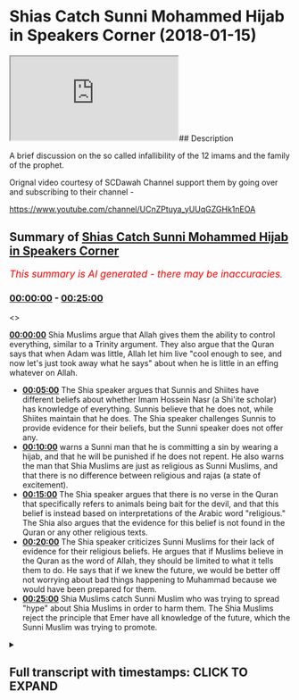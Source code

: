 # Shias Catch Sunni Mohammed Hijab in Speakers Corner (2018-01-15)

<iframe loading='lazy' src='https://www.youtube.com/embed/agMBFfuGB5Y'></iframe>## Description

A brief discussion on the so called infallibility of the 12 imams and the family of the prophet.

Orignal video courtesy of SCDawah Channel support them by going over and subscribing to their channel -

https://www.youtube.com/channel/UCnZPtuya_yUUqGZGHk1nEOA

## Summary of [Shias Catch Sunni Mohammed Hijab in Speakers Corner](https://www.youtube.com/watch?v=agMBFfuGB5Y)


*<span style="color:red; font-size:125%">This summary is AI generated - there may be inaccuracies</span>. [](/)*

### [00:00:00](https://www.youtube.com/watch?v=agMBFfuGB5Y&t=0) - [00:25:00](https://www.youtube.com/watch?v=agMBFfuGB5Y&t=1500)

<>

**[00:00:00](https://www.youtube.com/watch?v=agMBFfuGB5Y&t=0)** Shia Muslims argue that Allah gives them the ability to control everything, similar to a Trinity argument. They also argue that the Quran says that when Adam was little, Allah let him live "cool enough to see, and now let's just took away what he says" about when he is little in an effing whatever on Allah.
* **[00:05:00](https://www.youtube.com/watch?v=agMBFfuGB5Y&t=300)** The Shia speaker argues that Sunnis and Shiites have different beliefs about whether Imam Hossein Nasr (a Shi'ite scholar) has knowledge of everything. Sunnis believe that he does not, while Shiites maintain that he does. The Shia speaker challenges Sunnis to provide evidence for their beliefs, but the Sunni speaker does not offer any.
* **[00:10:00](https://www.youtube.com/watch?v=agMBFfuGB5Y&t=600)** warns a Sunni man that he is committing a sin by wearing a hijab, and that he will be punished if he does not repent. He also warns the man that Shia Muslims are just as religious as Sunni Muslims, and that there is no difference between religious and rajas (a state of excitement).
* **[00:15:00](https://www.youtube.com/watch?v=agMBFfuGB5Y&t=900)** The Shia speaker argues that there is no verse in the Quran that specifically refers to animals being bait for the devil, and that this belief is instead based on interpretations of the Arabic word "religious." The Shia also argues that the evidence for this belief is not found in the Quran or any other religious texts.
* **[00:20:00](https://www.youtube.com/watch?v=agMBFfuGB5Y&t=1200)** The Shia speaker criticizes Sunni Muslims for their lack of evidence for their religious beliefs. He argues that if Muslims believe in the Quran as the word of Allah, they should be limited to what it tells them to do. He says that if we knew the future, we would be better off not worrying about bad things happening to Muhammad because we would have been prepared for them.
* **[00:25:00](https://www.youtube.com/watch?v=agMBFfuGB5Y&t=1500)** Shia Muslims catch Sunni Muslim who was trying to spread "hype" about Shia Muslims in order to harm them. The Shia Muslims reject the principle that Emer have all knowledge of the future, which the Sunni Muslim was trying to promote.

<details><summary><h2>Full transcript with timestamps: CLICK TO EXPAND</h2></summary>

[0:00:06](https://youtu.be/agMBFfuGB5Y?t=6) [Laughter]  
[0:00:20](https://youtu.be/agMBFfuGB5Y?t=20) every single the universe Allah gives  
[0:00:28](https://youtu.be/agMBFfuGB5Y?t=28) you the ability control every single  
[0:00:37](https://youtu.be/agMBFfuGB5Y?t=37) that's quite similar to a Trinitarian  
[0:00:39](https://youtu.be/agMBFfuGB5Y?t=39) argument it's the same as actually the  
[0:00:42](https://youtu.be/agMBFfuGB5Y?t=42) same as what you mean how exactly what  
[0:00:47](https://youtu.be/agMBFfuGB5Y?t=47) the Christians say they say that that's  
[0:00:50](https://youtu.be/agMBFfuGB5Y?t=50) a lot not have the ability to make Jesus  
[0:00:52](https://youtu.be/agMBFfuGB5Y?t=52) have the same knowledge as him as the  
[0:00:54](https://youtu.be/agMBFfuGB5Y?t=54) same power as him and have to make  
[0:00:56](https://youtu.be/agMBFfuGB5Y?t=56) another one basically they're like like  
[0:00:57](https://youtu.be/agMBFfuGB5Y?t=57) him do you believe that the am have the  
[0:01:02](https://youtu.be/agMBFfuGB5Y?t=62) hybrid animal hype okay so what about  
[0:01:06](https://youtu.be/agMBFfuGB5Y?t=66) the verse in the Quran it says could let  
[0:01:08](https://youtu.be/agMBFfuGB5Y?t=68) em live cool enough seen enough and now  
[0:01:11](https://youtu.be/agMBFfuGB5Y?t=71) let's just took away what he says that  
[0:01:13](https://youtu.be/agMBFfuGB5Y?t=73) when I am little in an effing whatever  
[0:01:15](https://youtu.be/agMBFfuGB5Y?t=75) on Allah Allah welcome to either will  
[0:01:18](https://youtu.be/agMBFfuGB5Y?t=78) why blast access to know how you want to  
[0:01:19](https://youtu.be/agMBFfuGB5Y?t=79) see you soon in la letter 0a 0w balloon  
[0:01:25](https://youtu.be/agMBFfuGB5Y?t=85) says that in the quran pull a umbilical  
[0:01:29](https://youtu.be/agMBFfuGB5Y?t=89) in F Cena fan  
[0:01:31](https://youtu.be/agMBFfuGB5Y?t=91) well Adam run now I don't control any  
[0:01:34](https://youtu.be/agMBFfuGB5Y?t=94) NASA there's no benefit that comes to me  
[0:01:37](https://youtu.be/agMBFfuGB5Y?t=97) and there's no Donnell which means evil  
[0:01:39](https://youtu.be/agMBFfuGB5Y?t=99) that comes to me yeah well how come -  
[0:01:43](https://youtu.be/agMBFfuGB5Y?t=103) Adam why if I knew the hype the Prophet  
[0:01:45](https://youtu.be/agMBFfuGB5Y?t=105) here is meant to be speaking here  
[0:01:46](https://youtu.be/agMBFfuGB5Y?t=106) without kun - Adam will wipe let's tax  
[0:01:49](https://youtu.be/agMBFfuGB5Y?t=109) our terminal Heidi yeah welcome to Allah  
[0:01:53](https://youtu.be/agMBFfuGB5Y?t=113) will write let's tax our terminal hurry  
[0:01:56](https://youtu.be/agMBFfuGB5Y?t=116) whoever said yes to if I knew the hype  
[0:01:58](https://youtu.be/agMBFfuGB5Y?t=118) the two things would happen I would have  
[0:02:00](https://youtu.be/agMBFfuGB5Y?t=120) gone all the good things and no bad  
[0:02:02](https://youtu.be/agMBFfuGB5Y?t=122) thing would have touched me in Anna  
[0:02:04](https://youtu.be/agMBFfuGB5Y?t=124) Illinois zero over here only homie we  
[0:02:06](https://youtu.be/agMBFfuGB5Y?t=126) don't I'm only a Warner and the glad  
[0:02:08](https://youtu.be/agMBFfuGB5Y?t=128) tiding someone who gives glad tidings to  
[0:02:10](https://youtu.be/agMBFfuGB5Y?t=130) took a people who believe  
[0:02:13](https://youtu.be/agMBFfuGB5Y?t=133) so if you're saying that they have the  
[0:02:16](https://youtu.be/agMBFfuGB5Y?t=136) ability to know the hype does in this  
[0:02:18](https://youtu.be/agMBFfuGB5Y?t=138) run counter to this verse no look I'm  
[0:02:26](https://youtu.be/agMBFfuGB5Y?t=146) just asking you a question like because  
[0:02:28](https://youtu.be/agMBFfuGB5Y?t=148) we have to understand here if you're a  
[0:02:30](https://youtu.be/agMBFfuGB5Y?t=150) Muslim you believe in the Quran alright  
[0:02:32](https://youtu.be/agMBFfuGB5Y?t=152) so this is a verse in the Quran so you  
[0:02:35](https://youtu.be/agMBFfuGB5Y?t=155) have two choices you have a choice okay  
[0:02:39](https://youtu.be/agMBFfuGB5Y?t=159) accepted but I'm just saying to you if  
[0:02:40](https://youtu.be/agMBFfuGB5Y?t=160) the if you had this here like you do in  
[0:02:43](https://youtu.be/agMBFfuGB5Y?t=163) Khattab Caffey which says that the ummah  
[0:02:46](https://youtu.be/agMBFfuGB5Y?t=166) have the ability to control all the  
[0:02:47](https://youtu.be/agMBFfuGB5Y?t=167) creation and they know the future the  
[0:02:49](https://youtu.be/agMBFfuGB5Y?t=169) ability no they know what's gonna happen  
[0:02:50](https://youtu.be/agMBFfuGB5Y?t=170) in the future there's a blow-up that I  
[0:02:52](https://youtu.be/agMBFfuGB5Y?t=172) mention it doesn't say that in the web  
[0:02:55](https://youtu.be/agMBFfuGB5Y?t=175) the hadees doesn't say that the chapter  
[0:02:57](https://youtu.be/agMBFfuGB5Y?t=177) heading yeah it doesn't the caffeine  
[0:02:59](https://youtu.be/agMBFfuGB5Y?t=179) chapter heading does not have that pipe  
[0:03:07](https://youtu.be/agMBFfuGB5Y?t=187) even if they have it by the will of  
[0:03:09](https://youtu.be/agMBFfuGB5Y?t=189) allah you have to understand something  
[0:03:09](https://youtu.be/agMBFfuGB5Y?t=189) yeah even if someone says okay by the  
[0:03:12](https://youtu.be/agMBFfuGB5Y?t=192) will of allah allah make another good  
[0:03:14](https://youtu.be/agMBFfuGB5Y?t=194) would you accept this well what makes a  
[0:03:18](https://youtu.be/agMBFfuGB5Y?t=198) good what makes a good a god is someone  
[0:03:20](https://youtu.be/agMBFfuGB5Y?t=200) who's all-knowing all-powerful or strong  
[0:03:23](https://youtu.be/agMBFfuGB5Y?t=203) the the beginning the oldest the father  
[0:03:25](https://youtu.be/agMBFfuGB5Y?t=205) philosopher has what makes a good so if  
[0:03:28](https://youtu.be/agMBFfuGB5Y?t=208) I were to put to you that if by the will  
[0:03:30](https://youtu.be/agMBFfuGB5Y?t=210) of Allah can there be another good it's  
[0:03:36](https://youtu.be/agMBFfuGB5Y?t=216) not the same I'm just saying there here  
[0:03:37](https://youtu.be/agMBFfuGB5Y?t=217) can God make another good yes it's not  
[0:03:45](https://youtu.be/agMBFfuGB5Y?t=225) the same I'm not saying - I'm saying +  
[0:03:47](https://youtu.be/agMBFfuGB5Y?t=227) I'm just saying is 1 + what can Allah  
[0:03:50](https://youtu.be/agMBFfuGB5Y?t=230) make another good yes or no can Allah  
[0:03:55](https://youtu.be/agMBFfuGB5Y?t=235) make another good why do you know why  
[0:04:01](https://youtu.be/agMBFfuGB5Y?t=241) the answer is you know the answer to our  
[0:04:03](https://youtu.be/agMBFfuGB5Y?t=243) question what's whenever hey listen to  
[0:04:08](https://youtu.be/agMBFfuGB5Y?t=248) me yeah listen carefully it's not a  
[0:04:14](https://youtu.be/agMBFfuGB5Y?t=254) Chaba its logic we use it with  
[0:04:16](https://youtu.be/agMBFfuGB5Y?t=256) Christians and I hope you listen to it  
[0:04:18](https://youtu.be/agMBFfuGB5Y?t=258) well I'm saying - is this if I'm saying  
[0:04:20](https://youtu.be/agMBFfuGB5Y?t=260) you can God make another God okay  
[0:04:24](https://youtu.be/agMBFfuGB5Y?t=264) it's my you know me man listen no it's  
[0:04:29](https://youtu.be/agMBFfuGB5Y?t=269) not it's look I'm not here to debate you  
[0:04:31](https://youtu.be/agMBFfuGB5Y?t=271) yeah well like I don't feel this exactly  
[0:04:32](https://youtu.be/agMBFfuGB5Y?t=272) the being experiencing this is just uh  
[0:04:35](https://youtu.be/agMBFfuGB5Y?t=275) yeah he's just here I listen hey I'm  
[0:04:38](https://youtu.be/agMBFfuGB5Y?t=278) just saying to you look  
[0:04:39](https://youtu.be/agMBFfuGB5Y?t=279) generally speaking if you want to be a  
[0:04:40](https://youtu.be/agMBFfuGB5Y?t=280) shower you have to justify your belief  
[0:04:42](https://youtu.be/agMBFfuGB5Y?t=282) just like you ought to be of course you  
[0:04:42](https://youtu.be/agMBFfuGB5Y?t=282) have to justify that yeah if you believe  
[0:04:45](https://youtu.be/agMBFfuGB5Y?t=285) that there's a push I as well okay sorry  
[0:04:48](https://youtu.be/agMBFfuGB5Y?t=288) I'm being a bit confrontational I don't  
[0:04:50](https://youtu.be/agMBFfuGB5Y?t=290) mean to be confrontation it's no listen  
[0:04:55](https://youtu.be/agMBFfuGB5Y?t=295) I'm not going to that are usually the  
[0:05:00](https://youtu.be/agMBFfuGB5Y?t=300) reason why a lot of my allies ala kulli  
[0:05:03](https://youtu.be/agMBFfuGB5Y?t=303) shayin Qadir  
[0:05:03](https://youtu.be/agMBFfuGB5Y?t=303) however the things which listen to Kate  
[0:05:06](https://youtu.be/agMBFfuGB5Y?t=306) listen to this carefully the things  
[0:05:07](https://youtu.be/agMBFfuGB5Y?t=307) which run counter to his fundament two  
[0:05:13](https://youtu.be/agMBFfuGB5Y?t=313) attributes Allah would not do for  
[0:05:15](https://youtu.be/agMBFfuGB5Y?t=315) example to answer the question of what  
[0:05:18](https://youtu.be/agMBFfuGB5Y?t=318) Allah make another God the reason why is  
[0:05:20](https://youtu.be/agMBFfuGB5Y?t=320) because in his nature he wouldn't  
[0:05:22](https://youtu.be/agMBFfuGB5Y?t=322) controversies attribute of being al were  
[0:05:24](https://youtu.be/agMBFfuGB5Y?t=324) idle ahead yeah pipe in which means one  
[0:05:27](https://youtu.be/agMBFfuGB5Y?t=327) and and Allah says then the Quran pipe  
[0:05:36](https://youtu.be/agMBFfuGB5Y?t=336) perfect now the same logic can be  
[0:05:38](https://youtu.be/agMBFfuGB5Y?t=338) applied to this very argument so far as  
[0:05:41](https://youtu.be/agMBFfuGB5Y?t=341) you look a lot of heart Allah created  
[0:05:43](https://youtu.be/agMBFfuGB5Y?t=343) human being with all knowledge yes Ken  
[0:05:48](https://youtu.be/agMBFfuGB5Y?t=348) yes  
[0:05:49](https://youtu.be/agMBFfuGB5Y?t=349) and Allah can Allah create a human being  
[0:05:51](https://youtu.be/agMBFfuGB5Y?t=351) can allow making human being with all  
[0:05:53](https://youtu.be/agMBFfuGB5Y?t=353) knowledge so okay with that not  
[0:05:56](https://youtu.be/agMBFfuGB5Y?t=356) contradict the fact that he is the only  
[0:05:59](https://youtu.be/agMBFfuGB5Y?t=359) item type but he's meant to be the only  
[0:06:01](https://youtu.be/agMBFfuGB5Y?t=361) one knows this stuff he owes one of the  
[0:06:12](https://youtu.be/agMBFfuGB5Y?t=372) jinns  
[0:06:13](https://youtu.be/agMBFfuGB5Y?t=373) I remember the best ball it says walk  
[0:06:16](https://youtu.be/agMBFfuGB5Y?t=376) all in the window really move me Nikita  
[0:06:18](https://youtu.be/agMBFfuGB5Y?t=378) any move negative and I teach admin ok  
[0:06:25](https://youtu.be/agMBFfuGB5Y?t=385) fine fine fine  
[0:06:26](https://youtu.be/agMBFfuGB5Y?t=386) this guy was a human being say he had  
[0:06:28](https://youtu.be/agMBFfuGB5Y?t=388) the ability to bring the whole phone off  
[0:06:30](https://youtu.be/agMBFfuGB5Y?t=390) everybody didn't know all the knowledge  
[0:06:32](https://youtu.be/agMBFfuGB5Y?t=392) okay we all have a flow you have and you  
[0:06:35](https://youtu.be/agMBFfuGB5Y?t=395) have a be out of it okay let me ask you  
[0:06:38](https://youtu.be/agMBFfuGB5Y?t=398) hon tree so Jubilee okay I get I get  
[0:06:40](https://youtu.be/agMBFfuGB5Y?t=400) that point yes very nice so there's a  
[0:06:42](https://youtu.be/agMBFfuGB5Y?t=402) memo saying does Imam Hossein Nasr have  
[0:06:47](https://youtu.be/agMBFfuGB5Y?t=407) the knowledge of everything oh yes or no  
[0:06:49](https://youtu.be/agMBFfuGB5Y?t=409) knowledge or not we all does he have  
[0:07:01](https://youtu.be/agMBFfuGB5Y?t=421) knowledge oh no you know this Oh Molly's  
[0:07:05](https://youtu.be/agMBFfuGB5Y?t=425) don't know all knowledge means is easy  
[0:07:08](https://youtu.be/agMBFfuGB5Y?t=428) ownership we all have inherited some of  
[0:07:17](https://youtu.be/agMBFfuGB5Y?t=437) the greater is what you're saying fits  
[0:07:19](https://youtu.be/agMBFfuGB5Y?t=439) all of our categories if' inherited some  
[0:07:21](https://youtu.be/agMBFfuGB5Y?t=441) of the hype from the prophets me you we  
[0:07:24](https://youtu.be/agMBFfuGB5Y?t=444) okay Hollis so what makes us different  
[0:07:26](https://youtu.be/agMBFfuGB5Y?t=446) so right now you've just made us all the  
[0:07:28](https://youtu.be/agMBFfuGB5Y?t=448) same me and the mmm as the same now  
[0:07:30](https://youtu.be/agMBFfuGB5Y?t=450) because actually he's inherited the hype  
[0:07:31](https://youtu.be/agMBFfuGB5Y?t=451) from the prophets I have inherited the  
[0:07:33](https://youtu.be/agMBFfuGB5Y?t=453) rifle Apophis does he have the hype yes  
[0:07:36](https://youtu.be/agMBFfuGB5Y?t=456) the the proper hype that like the own  
[0:07:38](https://youtu.be/agMBFfuGB5Y?t=458) hype hype not hype I've been I'm talking  
[0:07:41](https://youtu.be/agMBFfuGB5Y?t=461) about right yes what is McAfee that the  
[0:07:45](https://youtu.be/agMBFfuGB5Y?t=465) Imam knows what he's gonna die  
[0:07:47](https://youtu.be/agMBFfuGB5Y?t=467) it says that in the chapter heading it  
[0:07:56](https://youtu.be/agMBFfuGB5Y?t=476) says okay fine I'm just saying to you  
[0:08:01](https://youtu.be/agMBFfuGB5Y?t=481) that one of the main different demarcate  
[0:08:05](https://youtu.be/agMBFfuGB5Y?t=485) points of demarcation between Sunnis and  
[0:08:07](https://youtu.be/agMBFfuGB5Y?t=487) Shiites is this okay so you've just said  
[0:08:11](https://youtu.be/agMBFfuGB5Y?t=491) that it's not logically problematic for  
[0:08:13](https://youtu.be/agMBFfuGB5Y?t=493) us to believe that he knows the hype  
[0:08:16](https://youtu.be/agMBFfuGB5Y?t=496) it's not yes okay fine right and no  
[0:08:22](https://youtu.be/agMBFfuGB5Y?t=502) problem in Odessa  
[0:08:24](https://youtu.be/agMBFfuGB5Y?t=504) this guy was more profit okay so so do  
[0:08:27](https://youtu.be/agMBFfuGB5Y?t=507) retain that belief let's be honest here  
[0:08:28](https://youtu.be/agMBFfuGB5Y?t=508) do you maintain the belief you don't  
[0:08:31](https://youtu.be/agMBFfuGB5Y?t=511) have to lock the I am NOT saying that  
[0:08:32](https://youtu.be/agMBFfuGB5Y?t=512) you're lying on it just be  
[0:08:33](https://youtu.be/agMBFfuGB5Y?t=513) straightforward  
[0:08:33](https://youtu.be/agMBFfuGB5Y?t=513) do you believe that mmm Hussein has lle  
[0:08:36](https://youtu.be/agMBFfuGB5Y?t=516) flem hype alif laam you now speaker yeah  
[0:08:39](https://youtu.be/agMBFfuGB5Y?t=519) yeah oh you from behind so you're an  
[0:08:42](https://youtu.be/agMBFfuGB5Y?t=522) Arab okay so I know I'm not speaking to  
[0:08:43](https://youtu.be/agMBFfuGB5Y?t=523) someone sauce  
[0:08:44](https://youtu.be/agMBFfuGB5Y?t=524) Alif LAAM ll I'm talking about all of  
[0:08:48](https://youtu.be/agMBFfuGB5Y?t=528) you  
[0:08:48](https://youtu.be/agMBFfuGB5Y?t=528) the ripe does he have it or does he not  
[0:08:50](https://youtu.be/agMBFfuGB5Y?t=530) have it yes or no why do belief is  
[0:09:00](https://youtu.be/agMBFfuGB5Y?t=540) infallible why'd you live there give me  
[0:09:04](https://youtu.be/agMBFfuGB5Y?t=544) any evidence I'm you know what let me  
[0:09:06](https://youtu.be/agMBFfuGB5Y?t=546) make a challenge today what why  
[0:09:08](https://youtu.be/agMBFfuGB5Y?t=548) I'm feeling is you today to that you  
[0:09:12](https://youtu.be/agMBFfuGB5Y?t=552) said he's infallible where you believe  
[0:09:15](https://youtu.be/agMBFfuGB5Y?t=555) is the fallible okay  
[0:09:18](https://youtu.be/agMBFfuGB5Y?t=558) is he infallible so he can't do sin okay  
[0:09:24](https://youtu.be/agMBFfuGB5Y?t=564) give me one give me one verse in the  
[0:09:26](https://youtu.be/agMBFfuGB5Y?t=566) Quran which says there o one hadith from  
[0:09:28](https://youtu.be/agMBFfuGB5Y?t=568) your books one hadith from your books  
[0:09:31](https://youtu.be/agMBFfuGB5Y?t=571) not my books your books so what does  
[0:09:53](https://youtu.be/agMBFfuGB5Y?t=593) that mean can you translate the first  
[0:09:55](https://youtu.be/agMBFfuGB5Y?t=595) tell me no you tell me you said that you  
[0:10:00](https://youtu.be/agMBFfuGB5Y?t=600) said that the verse in the what you've  
[0:10:02](https://youtu.be/agMBFfuGB5Y?t=602) just said I get that no problem no one  
[0:10:10](https://youtu.be/agMBFfuGB5Y?t=610) here is the scholar my friend I'm not a  
[0:10:11](https://youtu.be/agMBFfuGB5Y?t=611) scholar either but I can tell you  
[0:10:12](https://youtu.be/agMBFfuGB5Y?t=612) something let's go through the Quran now  
[0:10:17](https://youtu.be/agMBFfuGB5Y?t=617) is impurity richest in Arabic language  
[0:10:21](https://youtu.be/agMBFfuGB5Y?t=621) means impurity but none or what  
[0:10:25](https://youtu.be/agMBFfuGB5Y?t=625) religious does not reduce does not mean  
[0:10:26](https://youtu.be/agMBFfuGB5Y?t=626) sin if you're now speaker I'm going to  
[0:10:30](https://youtu.be/agMBFfuGB5Y?t=630) do something with you right now if you  
[0:10:32](https://youtu.be/agMBFfuGB5Y?t=632) give me three if you allow me I'm going  
[0:10:34](https://youtu.be/agMBFfuGB5Y?t=634) to do something with you right now  
[0:10:36](https://youtu.be/agMBFfuGB5Y?t=636) everyone's going to  
[0:10:37](https://youtu.be/agMBFfuGB5Y?t=637) this year everyone here is no no don't  
[0:10:39](https://youtu.be/agMBFfuGB5Y?t=639) go don't go no no listen give me three  
[0:10:43](https://youtu.be/agMBFfuGB5Y?t=643) minutes this is important to him I want  
[0:10:46](https://youtu.be/agMBFfuGB5Y?t=646) even if I am doing it for the sake of  
[0:10:48](https://youtu.be/agMBFfuGB5Y?t=648) the cabinet is no I been there I believe  
[0:10:50](https://youtu.be/agMBFfuGB5Y?t=650) yeah because people need to be educated  
[0:10:51](https://youtu.be/agMBFfuGB5Y?t=651) listen to me carefully listen to me  
[0:10:54](https://youtu.be/agMBFfuGB5Y?t=654) carefully religious is mentioned with a  
[0:10:57](https://youtu.be/agMBFfuGB5Y?t=657) scene nine times in the quran allah  
[0:10:59](https://youtu.be/agMBFfuGB5Y?t=659) subhanaw taala says in chapter 5 verse  
[0:11:01](https://youtu.be/agMBFfuGB5Y?t=661) first 90 yeah you're latina Amadou in  
[0:11:04](https://youtu.be/agMBFfuGB5Y?t=664) there muhammad will miss her all  
[0:11:06](https://youtu.be/agMBFfuGB5Y?t=666) ensemble as level it establishes  
[0:11:08](https://youtu.be/agMBFfuGB5Y?t=668) unofficially ball i lock him to stay  
[0:11:09](https://youtu.be/agMBFfuGB5Y?t=669) home and attacked intoxicants and  
[0:11:11](https://youtu.be/agMBFfuGB5Y?t=671) gambling all these things is religious  
[0:11:13](https://youtu.be/agMBFfuGB5Y?t=673) okay allah mentions in chapter 6 verse  
[0:11:15](https://youtu.be/agMBFfuGB5Y?t=675) 125 so and i'm well how may you didn't  
[0:11:19](https://youtu.be/agMBFfuGB5Y?t=679) form a unit in the hawaii idea who yes  
[0:11:21](https://youtu.be/agMBFfuGB5Y?t=681) Rahul in Islam or why you didn't rely on  
[0:11:25](https://youtu.be/agMBFfuGB5Y?t=685) average on command can I make a side of  
[0:11:28](https://youtu.be/agMBFfuGB5Y?t=688) history  
[0:11:28](https://youtu.be/agMBFfuGB5Y?t=688) okay then leaked a Allah who bridges  
[0:11:30](https://youtu.be/agMBFfuGB5Y?t=690) Harlan little a balloon a lot of  
[0:11:32](https://youtu.be/agMBFfuGB5Y?t=692) processes in certain and I am chapter 6  
[0:11:34](https://youtu.be/agMBFfuGB5Y?t=694) verse 145 he says pull let you do female  
[0:11:38](https://youtu.be/agMBFfuGB5Y?t=698) Ohia lamo Haram and other time in your  
[0:11:41](https://youtu.be/agMBFfuGB5Y?t=701) time who your time who la hakuna matata  
[0:11:45](https://youtu.be/agMBFfuGB5Y?t=705) autonomous mahanahan's even for no rich  
[0:11:48](https://youtu.be/agMBFfuGB5Y?t=708) office called la vie de la Habana yet  
[0:11:51](https://youtu.be/agMBFfuGB5Y?t=711) allah mentions in Chapter number 7 verse  
[0:11:53](https://youtu.be/agMBFfuGB5Y?t=713) number 71 suits are off he says don't  
[0:11:58](https://youtu.be/agMBFfuGB5Y?t=718) don't go now because it's gonna look bad  
[0:11:59](https://youtu.be/agMBFfuGB5Y?t=719) okay ha ha ha ha la cumbre do some  
[0:12:04](https://youtu.be/agMBFfuGB5Y?t=724) aerobic omaha job a2j DeLuna fierce man  
[0:12:07](https://youtu.be/agMBFfuGB5Y?t=727) in some way to go and more Ibaka -  
[0:12:10](https://youtu.be/agMBFfuGB5Y?t=730) rolana p.m. in suit on Fanta zero in  
[0:12:13](https://youtu.be/agMBFfuGB5Y?t=733) america Minamoto serene so here we've  
[0:12:15](https://youtu.be/agMBFfuGB5Y?t=735) got four out of nine a lot of our  
[0:12:18](https://youtu.be/agMBFfuGB5Y?t=738) analysis in Chapter five sorry in  
[0:12:20](https://youtu.be/agMBFfuGB5Y?t=740) Chapter number nine verse number 91  
[0:12:22](https://youtu.be/agMBFfuGB5Y?t=742) another verses a certain October he says  
[0:12:26](https://youtu.be/agMBFfuGB5Y?t=746) forever they that whom religious  
[0:12:28](https://youtu.be/agMBFfuGB5Y?t=748) religious in a reducing him yes this i  
[0:12:35](https://youtu.be/agMBFfuGB5Y?t=755) religiously is other  
[0:12:38](https://youtu.be/agMBFfuGB5Y?t=758) he gave them he gave them punishment on  
[0:12:40](https://youtu.be/agMBFfuGB5Y?t=760) top of their punishment religious and  
[0:12:42](https://youtu.be/agMBFfuGB5Y?t=762) all of these why I'm saying to you right  
[0:12:44](https://youtu.be/agMBFfuGB5Y?t=764) now if you look at the word religious in  
[0:12:46](https://youtu.be/agMBFfuGB5Y?t=766) every moment of the Quran it can either  
[0:12:49](https://youtu.be/agMBFfuGB5Y?t=769) mean I hope with fool  
[0:12:51](https://youtu.be/agMBFfuGB5Y?t=771) I hope so means impurity and that can be  
[0:12:53](https://youtu.be/agMBFfuGB5Y?t=773) mono E which means figurative or could  
[0:12:56](https://youtu.be/agMBFfuGB5Y?t=776) mean SC which means physical religious  
[0:13:00](https://youtu.be/agMBFfuGB5Y?t=780) in nowhere in the Quran all ridges with  
[0:13:03](https://youtu.be/agMBFfuGB5Y?t=783) as a by the way Allah sorry you died in  
[0:13:06](https://youtu.be/agMBFfuGB5Y?t=786) two eighty eight he said religious and  
[0:13:08](https://youtu.be/agMBFfuGB5Y?t=788) religious are the same yes and he also  
[0:13:10](https://youtu.be/agMBFfuGB5Y?t=790) by the way I'm going to come to the  
[0:13:12](https://youtu.be/agMBFfuGB5Y?t=792) suicide we said religious over the scene  
[0:13:14](https://youtu.be/agMBFfuGB5Y?t=794) and ridges with us I wouldn't say and if  
[0:13:17](https://youtu.be/agMBFfuGB5Y?t=797) you want me to do this the clock time  
[0:13:18](https://youtu.be/agMBFfuGB5Y?t=798) would say I can do that right anyways  
[0:13:21](https://youtu.be/agMBFfuGB5Y?t=801) everyone the Quran where Allah Jesus  
[0:13:23](https://youtu.be/agMBFfuGB5Y?t=803) mentioned or religious is mentioned it  
[0:13:26](https://youtu.be/agMBFfuGB5Y?t=806) either means impurity or or what or a  
[0:13:30](https://youtu.be/agMBFfuGB5Y?t=810) dab it could also mean in the case of  
[0:13:32](https://youtu.be/agMBFfuGB5Y?t=812) ridges or Rajas Rajas will with the be  
[0:13:35](https://youtu.be/agMBFfuGB5Y?t=815) tomorrow it could mean like silk like  
[0:13:38](https://youtu.be/agMBFfuGB5Y?t=818) what Rosa Roger well that time Montes  
[0:13:41](https://youtu.be/agMBFfuGB5Y?t=821) tax it was a lot bigger first but alas I  
[0:13:43](https://youtu.be/agMBFfuGB5Y?t=823) yet and that is by the way that area and  
[0:13:46](https://youtu.be/agMBFfuGB5Y?t=826) chapter number 74 verse 5 of the Koran  
[0:13:48](https://youtu.be/agMBFfuGB5Y?t=828) suitum Odessa it can be read two ways  
[0:13:50](https://youtu.be/agMBFfuGB5Y?t=830) according to the Arizona ridges and  
[0:13:52](https://youtu.be/agMBFfuGB5Y?t=832) roses because the merger of karate the  
[0:13:54](https://youtu.be/agMBFfuGB5Y?t=834) ridges anyways if you if you think that  
[0:13:57](https://youtu.be/agMBFfuGB5Y?t=837) this verse is at the Lille chapter 33  
[0:14:01](https://youtu.be/agMBFfuGB5Y?t=841) verse 33 I said the lien fine no I'm  
[0:14:06](https://youtu.be/agMBFfuGB5Y?t=846) saying to you if you look at the whole  
[0:14:07](https://youtu.be/agMBFfuGB5Y?t=847) Quran no problem I'm giving you all the  
[0:14:10](https://youtu.be/agMBFfuGB5Y?t=850) verses now as you don't have to go home  
[0:14:11](https://youtu.be/agMBFfuGB5Y?t=851) look other way to go home I will just  
[0:14:13](https://youtu.be/agMBFfuGB5Y?t=853) stay here and listen carefully don't go  
[0:14:15](https://youtu.be/agMBFfuGB5Y?t=855) anywhere  
[0:14:16](https://youtu.be/agMBFfuGB5Y?t=856) this is it now all right don't go it's  
[0:14:18](https://youtu.be/agMBFfuGB5Y?t=858) not good look good for the for the sake  
[0:14:20](https://youtu.be/agMBFfuGB5Y?t=860) of the Shia you have to say you know you  
[0:14:21](https://youtu.be/agMBFfuGB5Y?t=861) have to know you're a Shiite but you  
[0:14:25](https://youtu.be/agMBFfuGB5Y?t=865) your anarchism you're not the type of  
[0:14:27](https://youtu.be/agMBFfuGB5Y?t=867) Shiite okay I'm gonna be funny I'm gonna  
[0:14:31](https://youtu.be/agMBFfuGB5Y?t=871) be funny  
[0:14:33](https://youtu.be/agMBFfuGB5Y?t=873) and now please please I'm not trying to  
[0:14:47](https://youtu.be/agMBFfuGB5Y?t=887) a few benefit hey you're an Arab guy  
[0:14:49](https://youtu.be/agMBFfuGB5Y?t=889) last week there was about 30 of the  
[0:14:51](https://youtu.be/agMBFfuGB5Y?t=891) other Noah looking for the didn't they  
[0:14:53](https://youtu.be/agMBFfuGB5Y?t=893) come down by oh so you've come this week  
[0:14:56](https://youtu.be/agMBFfuGB5Y?t=896) no no problem I'm just saying that if  
[0:14:58](https://youtu.be/agMBFfuGB5Y?t=898) you have a belief you should be able to  
[0:15:00](https://youtu.be/agMBFfuGB5Y?t=900) justify if you're Christian or Muslim or  
[0:15:01](https://youtu.be/agMBFfuGB5Y?t=901) Jew you have to be able to justify that  
[0:15:03](https://youtu.be/agMBFfuGB5Y?t=903) belief g-god I'm saying hi blessed let  
[0:15:10](https://youtu.be/agMBFfuGB5Y?t=910) me show you the hadith let's go to the  
[0:15:11](https://youtu.be/agMBFfuGB5Y?t=911) hadith now I'll tell you the Hadees no  
[0:15:13](https://youtu.be/agMBFfuGB5Y?t=913) problem let's go to your Hadees because  
[0:15:16](https://youtu.be/agMBFfuGB5Y?t=916) of course to the tafseer of the Quran  
[0:15:18](https://youtu.be/agMBFfuGB5Y?t=918) has dedicated silica ramble a the Quran  
[0:15:20](https://youtu.be/agMBFfuGB5Y?t=920) and the Quran but soon enough  
[0:15:22](https://youtu.be/agMBFfuGB5Y?t=922) so let me tell you what jafra Sadiq said  
[0:15:25](https://youtu.be/agMBFfuGB5Y?t=925) about its I'm going to tell you that al  
[0:15:29](https://youtu.be/agMBFfuGB5Y?t=929) Majid see and then Hui concentrated the  
[0:15:32](https://youtu.be/agMBFfuGB5Y?t=932) hadith though you can take my word for  
[0:15:34](https://youtu.be/agMBFfuGB5Y?t=934) it now and if I'm wrong you could type  
[0:15:37](https://youtu.be/agMBFfuGB5Y?t=937) listen please okay stop playing a rock  
[0:15:39](https://youtu.be/agMBFfuGB5Y?t=939) like okay listen to me yeah if you want  
[0:15:42](https://youtu.be/agMBFfuGB5Y?t=942) this is going fine let a be an  
[0:15:45](https://youtu.be/agMBFfuGB5Y?t=945) educational experience I'm not saying  
[0:15:46](https://youtu.be/agMBFfuGB5Y?t=946) I'm debating you are but not everything  
[0:15:48](https://youtu.be/agMBFfuGB5Y?t=948) you'll run away and listen carefully  
[0:15:49](https://youtu.be/agMBFfuGB5Y?t=949) okay this is your books not my books  
[0:15:51](https://youtu.be/agMBFfuGB5Y?t=951) yeah  
[0:15:51](https://youtu.be/agMBFfuGB5Y?t=951) and your books and what did what the jar  
[0:15:57](https://youtu.be/agMBFfuGB5Y?t=957) for a Sadiq say that religious men Jafra  
[0:16:01](https://youtu.be/agMBFfuGB5Y?t=961) Sadiq said that release meant isn't  
[0:16:04](https://youtu.be/agMBFfuGB5Y?t=964) carefully he said that religious meant a  
[0:16:07](https://youtu.be/agMBFfuGB5Y?t=967) shack for in the shack he said for in  
[0:16:11](https://youtu.be/agMBFfuGB5Y?t=971) the shock shock shock means doubt now a  
[0:16:14](https://youtu.be/agMBFfuGB5Y?t=974) lot early by the way interesting he said  
[0:16:15](https://youtu.be/agMBFfuGB5Y?t=975) that it could also mean that so here you  
[0:16:18](https://youtu.be/agMBFfuGB5Y?t=978) have three possible meanings of the word  
[0:16:20](https://youtu.be/agMBFfuGB5Y?t=980) religious a commune impurity it could  
[0:16:23](https://youtu.be/agMBFfuGB5Y?t=983) mean doubt and it could mean we said  
[0:16:27](https://youtu.be/agMBFfuGB5Y?t=987) before all the other thing we said other  
[0:16:29](https://youtu.be/agMBFfuGB5Y?t=989) punishment if you look at the quran  
[0:16:32](https://youtu.be/agMBFfuGB5Y?t=992) those three usages of the word are there  
[0:16:34](https://youtu.be/agMBFfuGB5Y?t=994) however you will not be able to find in  
[0:16:37](https://youtu.be/agMBFfuGB5Y?t=997) the quran or in your son not not my son  
[0:16:40](https://youtu.be/agMBFfuGB5Y?t=1000) now i in fact any book of yours any book  
[0:16:42](https://youtu.be/agMBFfuGB5Y?t=1002) of hadees that you have you will not be  
[0:16:44](https://youtu.be/agMBFfuGB5Y?t=1004) able to find that the word religious  
[0:16:46](https://youtu.be/agMBFfuGB5Y?t=1006) means sin therefore when you croak  
[0:16:48](https://youtu.be/agMBFfuGB5Y?t=1008) chocolates there is reverse side through  
[0:16:49](https://youtu.be/agMBFfuGB5Y?t=1009) says wonderful Beauty could know a lot  
[0:16:51](https://youtu.be/agMBFfuGB5Y?t=1011) about harvest apology general awareness  
[0:16:52](https://youtu.be/agMBFfuGB5Y?t=1012) or authority there's a cat or a town  
[0:16:54](https://youtu.be/agMBFfuGB5Y?t=1014) allah wa rasuluh in the middle values a  
[0:16:57](https://youtu.be/agMBFfuGB5Y?t=1017) banker Albertina you can't say that that  
[0:17:00](https://youtu.be/agMBFfuGB5Y?t=1020) verse means what it means that allah  
[0:17:02](https://youtu.be/agMBFfuGB5Y?t=1022) wanted to get away the sin from there  
[0:17:03](https://youtu.be/agMBFfuGB5Y?t=1023) and wait  
[0:17:04](https://youtu.be/agMBFfuGB5Y?t=1024) why because actually according to the  
[0:17:06](https://youtu.be/agMBFfuGB5Y?t=1026) Arabic language according to the Quran  
[0:17:08](https://youtu.be/agMBFfuGB5Y?t=1028) according to my hadith according to your  
[0:17:11](https://youtu.be/agMBFfuGB5Y?t=1031) Hadees according to anyone who knows  
[0:17:13](https://youtu.be/agMBFfuGB5Y?t=1033) anything Arabic that what sin is not in  
[0:17:17](https://youtu.be/agMBFfuGB5Y?t=1037) the verse therefore my question is this  
[0:17:19](https://youtu.be/agMBFfuGB5Y?t=1039) you're saying that they are in modesto  
[0:17:21](https://youtu.be/agMBFfuGB5Y?t=1041) of emma imasu moon they have asthma my  
[0:17:25](https://youtu.be/agMBFfuGB5Y?t=1045) question is where did you get this  
[0:17:27](https://youtu.be/agMBFfuGB5Y?t=1047) belief from from your texts like when I  
[0:17:30](https://youtu.be/agMBFfuGB5Y?t=1050) asked a Christian you believe in the  
[0:17:31](https://youtu.be/agMBFfuGB5Y?t=1051) Trinity yet in the Old Testament there  
[0:17:33](https://youtu.be/agMBFfuGB5Y?t=1053) is no Trinity why do you believe in  
[0:17:35](https://youtu.be/agMBFfuGB5Y?t=1055) something that you've been told by the  
[0:17:37](https://youtu.be/agMBFfuGB5Y?t=1057) church from by the church leaders that  
[0:17:39](https://youtu.be/agMBFfuGB5Y?t=1059) is not in your book so I'm asking you  
[0:17:41](https://youtu.be/agMBFfuGB5Y?t=1061) now what is the evidence that the animal  
[0:17:45](https://youtu.be/agMBFfuGB5Y?t=1065) bait are not they don't have any sin at  
[0:17:48](https://youtu.be/agMBFfuGB5Y?t=1068) all no - sins no Papa no hicieron time  
[0:17:53](https://youtu.be/agMBFfuGB5Y?t=1073) can you give me one verse I tell you  
[0:17:56](https://youtu.be/agMBFfuGB5Y?t=1076) there is no verse a verse of army Molly  
[0:18:00](https://youtu.be/agMBFfuGB5Y?t=1080) time give me the verse there is no verse  
[0:18:04](https://youtu.be/agMBFfuGB5Y?t=1084) of Allah in the Quran fight in the Holy  
[0:18:07](https://youtu.be/agMBFfuGB5Y?t=1087) common head head misguide in Arabic  
[0:18:11](https://youtu.be/agMBFfuGB5Y?t=1091) language heard in heading for every  
[0:18:17](https://youtu.be/agMBFfuGB5Y?t=1097) people there is a guide pipe also got it  
[0:18:20](https://youtu.be/agMBFfuGB5Y?t=1100) so here's the guy for every person had  
[0:18:22](https://youtu.be/agMBFfuGB5Y?t=1102) this the natural natural not only not  
[0:18:24](https://youtu.be/agMBFfuGB5Y?t=1104) will mattify  
[0:18:32](https://youtu.be/agMBFfuGB5Y?t=1112) okay that's very ridiculous to me  
[0:18:34](https://youtu.be/agMBFfuGB5Y?t=1114) because the [ __ ] Roman has literally  
[0:18:36](https://youtu.be/agMBFfuGB5Y?t=1116) means for every people there is a  
[0:18:38](https://youtu.be/agMBFfuGB5Y?t=1118) someone who leads them  
[0:18:39](https://youtu.be/agMBFfuGB5Y?t=1119) that's what it means in Arabic language  
[0:18:40](https://youtu.be/agMBFfuGB5Y?t=1120) had means guide now the word hat comes  
[0:18:42](https://youtu.be/agMBFfuGB5Y?t=1122) in the color of whom hadn't heard it  
[0:18:45](https://youtu.be/agMBFfuGB5Y?t=1125) means actually snacker does not matter  
[0:18:46](https://youtu.be/agMBFfuGB5Y?t=1126) if I'm Italian shucks okay it's naked an  
[0:18:53](https://youtu.be/agMBFfuGB5Y?t=1133) Arabic language it's got two ten wins on  
[0:18:54](https://youtu.be/agMBFfuGB5Y?t=1134) it naked eyes when you have ten win  
[0:18:57](https://youtu.be/agMBFfuGB5Y?t=1137) under under ISM okay macula is of course  
[0:19:03](https://youtu.be/agMBFfuGB5Y?t=1143) it's Nikita it's Arabic its neck not  
[0:19:04](https://youtu.be/agMBFfuGB5Y?t=1144) matter for is only was elephant lamb or  
[0:19:09](https://youtu.be/agMBFfuGB5Y?t=1149) you can have them saying harmful is  
[0:19:12](https://youtu.be/agMBFfuGB5Y?t=1152) there or something which makes it mad if  
[0:19:13](https://youtu.be/agMBFfuGB5Y?t=1153) a way but you haven't got anything or  
[0:19:15](https://youtu.be/agMBFfuGB5Y?t=1155) the our element that you're put into it  
[0:19:17](https://youtu.be/agMBFfuGB5Y?t=1157) to make it manifest no manifest its neck  
[0:19:18](https://youtu.be/agMBFfuGB5Y?t=1158) it up but it's nebula Arabic language in  
[0:19:25](https://youtu.be/agMBFfuGB5Y?t=1165) Arabic language whenever we have it  
[0:19:26](https://youtu.be/agMBFfuGB5Y?t=1166) okay happy whenever you have a tear you  
[0:19:29](https://youtu.be/agMBFfuGB5Y?t=1169) have two ten wins on something which is  
[0:19:31](https://youtu.be/agMBFfuGB5Y?t=1171) an ism it's Becky rot you understand  
[0:19:34](https://youtu.be/agMBFfuGB5Y?t=1174) this I'll be principal don't go anywhere  
[0:19:47](https://youtu.be/agMBFfuGB5Y?t=1187) let me tell you whatever you know what  
[0:19:49](https://youtu.be/agMBFfuGB5Y?t=1189) he doesn't go anyway  
[0:19:51](https://youtu.be/agMBFfuGB5Y?t=1191) what are you with me AG understand I'm  
[0:19:54](https://youtu.be/agMBFfuGB5Y?t=1194) saying what I'm saying is it okay the  
[0:19:56](https://youtu.be/agMBFfuGB5Y?t=1196) evidence is you brought review them just  
[0:20:04](https://youtu.be/agMBFfuGB5Y?t=1204) give me one minute just give you tell me  
[0:20:05](https://youtu.be/agMBFfuGB5Y?t=1205) one verse in the Quran where by okay  
[0:20:08](https://youtu.be/agMBFfuGB5Y?t=1208) where by where you can stomp it that  
[0:20:12](https://youtu.be/agMBFfuGB5Y?t=1212) basically this extrapolate that the Emma  
[0:20:14](https://youtu.be/agMBFfuGB5Y?t=1214) Daniel bate cannot do sin or give me one  
[0:20:17](https://youtu.be/agMBFfuGB5Y?t=1217) Hadees from your books one please just  
[0:20:19](https://youtu.be/agMBFfuGB5Y?t=1219) one I wanna give you try if you need to  
[0:20:20](https://youtu.be/agMBFfuGB5Y?t=1220) go in your phone I would let you do that  
[0:20:23](https://youtu.be/agMBFfuGB5Y?t=1223) so okay why'd you believe in something  
[0:20:25](https://youtu.be/agMBFfuGB5Y?t=1225) you don't have evidence for  
[0:20:32](https://youtu.be/agMBFfuGB5Y?t=1232) I've read it before edit and exclamation  
[0:20:36](https://youtu.be/agMBFfuGB5Y?t=1236) Oh an audit of seeing which claims that  
[0:20:42](https://youtu.be/agMBFfuGB5Y?t=1242) I don't have to use right now that's  
[0:20:46](https://youtu.be/agMBFfuGB5Y?t=1246) something tie so do you now reject the  
[0:20:51](https://youtu.be/agMBFfuGB5Y?t=1251) hadith and you reject the belief that  
[0:20:55](https://youtu.be/agMBFfuGB5Y?t=1255) the Imams are muscle why'd you believe  
[0:21:00](https://youtu.be/agMBFfuGB5Y?t=1260) in it and so do you believe it oh the  
[0:21:03](https://youtu.be/agMBFfuGB5Y?t=1263) only type Habibi how can you believe in  
[0:21:05](https://youtu.be/agMBFfuGB5Y?t=1265) something which you have not evidence  
[0:21:08](https://youtu.be/agMBFfuGB5Y?t=1268) for what's definitely someone is so what  
[0:21:16](https://youtu.be/agMBFfuGB5Y?t=1276) is it like where can I find it ok ok no  
[0:21:27](https://youtu.be/agMBFfuGB5Y?t=1287) preference well can you come in for a  
[0:21:31](https://youtu.be/agMBFfuGB5Y?t=1291) second I saw Sisyphus well like I  
[0:21:32](https://youtu.be/agMBFfuGB5Y?t=1292) apologize from comcast wrong but the  
[0:21:35](https://youtu.be/agMBFfuGB5Y?t=1295) thing is that he after understand as a  
[0:21:37](https://youtu.be/agMBFfuGB5Y?t=1297) context behind this last week there were  
[0:21:39](https://youtu.be/agMBFfuGB5Y?t=1299) some people that were looking for us and  
[0:21:40](https://youtu.be/agMBFfuGB5Y?t=1300) there are 30 people or something  
[0:21:41](https://youtu.be/agMBFfuGB5Y?t=1301) came down and ok it's as if when this  
[0:21:45](https://youtu.be/agMBFfuGB5Y?t=1305) year I'm not putting the finger at you  
[0:21:46](https://youtu.be/agMBFfuGB5Y?t=1306) boy it's as if now now all is we come by  
[0:21:50](https://youtu.be/agMBFfuGB5Y?t=1310) the way cuttings of it will we come to  
[0:21:51](https://youtu.be/agMBFfuGB5Y?t=1311) speakers corner frankly we don't even  
[0:21:53](https://youtu.be/agMBFfuGB5Y?t=1313) look for sure we don't even look for  
[0:21:55](https://youtu.be/agMBFfuGB5Y?t=1315) them whenever the shia comes because  
[0:21:57](https://youtu.be/agMBFfuGB5Y?t=1317) corner is i'm not saying all of them  
[0:21:59](https://youtu.be/agMBFfuGB5Y?t=1319) right but just recently it seems as that  
[0:22:02](https://youtu.be/agMBFfuGB5Y?t=1322) they're coming to look specifically for  
[0:22:03](https://youtu.be/agMBFfuGB5Y?t=1323) us together and want to make as soon as  
[0:22:05](https://youtu.be/agMBFfuGB5Y?t=1325) she I discuss I haven't got a problem  
[0:22:06](https://youtu.be/agMBFfuGB5Y?t=1326) with that but I'm saying that if you  
[0:22:08](https://youtu.be/agMBFfuGB5Y?t=1328) want to put yourself in the lines then  
[0:22:09](https://youtu.be/agMBFfuGB5Y?t=1329) you know it's you knew who I was because  
[0:22:11](https://youtu.be/agMBFfuGB5Y?t=1331) you watch some more videos online yeah  
[0:22:12](https://youtu.be/agMBFfuGB5Y?t=1332) so you know that this is the lines that  
[0:22:14](https://youtu.be/agMBFfuGB5Y?t=1334) nothing you know that this is a place  
[0:22:15](https://youtu.be/agMBFfuGB5Y?t=1335) where it's gonna be a debate so if you  
[0:22:17](https://youtu.be/agMBFfuGB5Y?t=1337) want to come to the know I'm doing funny  
[0:22:21](https://youtu.be/agMBFfuGB5Y?t=1341) but like you are having a debate with  
[0:22:22](https://youtu.be/agMBFfuGB5Y?t=1342) someone about a memory a very strong one  
[0:22:24](https://youtu.be/agMBFfuGB5Y?t=1344) okay you had what lie he was a debate  
[0:22:27](https://youtu.be/agMBFfuGB5Y?t=1347) and when when when the evidence is  
[0:22:29](https://youtu.be/agMBFfuGB5Y?t=1349) started being put forward now I don't  
[0:22:32](https://youtu.be/agMBFfuGB5Y?t=1352) know and isn't that I'm not qualified in  
[0:22:33](https://youtu.be/agMBFfuGB5Y?t=1353) whatever you're an Arab speaker you know  
[0:22:34](https://youtu.be/agMBFfuGB5Y?t=1354) the verses you remember are some of them  
[0:22:35](https://youtu.be/agMBFfuGB5Y?t=1355) it's simply the case that it's not just  
[0:22:37](https://youtu.be/agMBFfuGB5Y?t=1357) because you are what you are  
[0:22:39](https://youtu.be/agMBFfuGB5Y?t=1359) there is no evidence it's simply that  
[0:22:41](https://youtu.be/agMBFfuGB5Y?t=1361) there is no evidence I'm telling you no  
[0:22:43](https://youtu.be/agMBFfuGB5Y?t=1363) no I'm not subjectivist I've given you a  
[0:22:45](https://youtu.be/agMBFfuGB5Y?t=1365) crack team of the world's richest if you  
[0:22:47](https://youtu.be/agMBFfuGB5Y?t=1367) want me to do the same thing with the  
[0:22:48](https://youtu.be/agMBFfuGB5Y?t=1368) ridges I can do it starting with chapter  
[0:22:49](https://youtu.be/agMBFfuGB5Y?t=1369) 2 verse 59 of the law of the quran surah  
[0:22:52](https://youtu.be/agMBFfuGB5Y?t=1372) Baqarah is your time I'm just I'm just  
[0:23:03](https://youtu.be/agMBFfuGB5Y?t=1383) saying  
[0:23:04](https://youtu.be/agMBFfuGB5Y?t=1384) Jubilee if you believe the Quran is the  
[0:23:06](https://youtu.be/agMBFfuGB5Y?t=1386) word of Allah okay I'm sorry too if I  
[0:23:08](https://youtu.be/agMBFfuGB5Y?t=1388) came across from the Himba if you  
[0:23:10](https://youtu.be/agMBFfuGB5Y?t=1390) believe the Quran is the word of Allah  
[0:23:11](https://youtu.be/agMBFfuGB5Y?t=1391) no no if you believe it okay then we  
[0:23:14](https://youtu.be/agMBFfuGB5Y?t=1394) have to be confined to what is telling  
[0:23:16](https://youtu.be/agMBFfuGB5Y?t=1396) us to do like it's telling us that we've  
[0:23:18](https://youtu.be/agMBFfuGB5Y?t=1398) got to believe that Allah is the only  
[0:23:19](https://youtu.be/agMBFfuGB5Y?t=1399) one who has all knowledge that human  
[0:23:21](https://youtu.be/agMBFfuGB5Y?t=1401) beings a lot of planet Allah says about  
[0:23:23](https://youtu.be/agMBFfuGB5Y?t=1403) Muhammad could Kunekune to predominate  
[0:23:26](https://youtu.be/agMBFfuGB5Y?t=1406) Russell you welcome to a dreamer you for  
[0:23:28](https://youtu.be/agMBFfuGB5Y?t=1408) a doobie when I become in chapter 40  
[0:23:31](https://youtu.be/agMBFfuGB5Y?t=1411) where is this well it's a little  
[0:23:34](https://youtu.be/agMBFfuGB5Y?t=1414) Muhammad was a 47 verse for eight or  
[0:23:37](https://youtu.be/agMBFfuGB5Y?t=1417) something so sometime in Aloha Aleya  
[0:23:43](https://youtu.be/agMBFfuGB5Y?t=1423) yeah I only follow what is revealed to  
[0:23:46](https://youtu.be/agMBFfuGB5Y?t=1426) me if a Shiite or Sunni or anybody comes  
[0:23:49](https://youtu.be/agMBFfuGB5Y?t=1429) to me and says listen I know someone who  
[0:23:51](https://youtu.be/agMBFfuGB5Y?t=1431) knows all knowledge over he knows what's  
[0:23:53](https://youtu.be/agMBFfuGB5Y?t=1433) gonna happen when they die in these  
[0:23:54](https://youtu.be/agMBFfuGB5Y?t=1434) things which is mentioned in your books  
[0:23:55](https://youtu.be/agMBFfuGB5Y?t=1435) are he and the Quran in this verse and  
[0:23:57](https://youtu.be/agMBFfuGB5Y?t=1437) the other was already mentioned to you  
[0:23:58](https://youtu.be/agMBFfuGB5Y?t=1438) as little our offer says could let a  
[0:24:01](https://youtu.be/agMBFfuGB5Y?t=1441) dream a calamity could have seen a fine  
[0:24:05](https://youtu.be/agMBFfuGB5Y?t=1445) word Allah Allah Allah Masha Allah  
[0:24:07](https://youtu.be/agMBFfuGB5Y?t=1447) welcome to Allen web last accessible  
[0:24:09](https://youtu.be/agMBFfuGB5Y?t=1449) hiding msn yasou in LA in Elena's  
[0:24:11](https://youtu.be/agMBFfuGB5Y?t=1451) innovation new home in noon I don't know  
[0:24:13](https://youtu.be/agMBFfuGB5Y?t=1453) the hype the prophets being said I do  
[0:24:15](https://youtu.be/agMBFfuGB5Y?t=1455) and if I knew the hype think about this  
[0:24:17](https://youtu.be/agMBFfuGB5Y?t=1457) ok if I knew the future you the hype  
[0:24:19](https://youtu.be/agMBFfuGB5Y?t=1459) then i would have get on all the good  
[0:24:21](https://youtu.be/agMBFfuGB5Y?t=1461) things and nothing bad would have  
[0:24:23](https://youtu.be/agMBFfuGB5Y?t=1463) touched me ok i'll for saying this al  
[0:24:27](https://youtu.be/agMBFfuGB5Y?t=1467) hussein if we knew what was going to  
[0:24:29](https://youtu.be/agMBFfuGB5Y?t=1469) happen to him why would he commit  
[0:24:31](https://youtu.be/agMBFfuGB5Y?t=1471) suicide ok it's extremely ridiculous if  
[0:24:33](https://youtu.be/agMBFfuGB5Y?t=1473) you knew that he's going to go somewhere  
[0:24:35](https://youtu.be/agMBFfuGB5Y?t=1475) he's gonna get killed  
[0:24:36](https://youtu.be/agMBFfuGB5Y?t=1476) look who else is in the Quran it says  
[0:24:37](https://youtu.be/agMBFfuGB5Y?t=1477) welcome to animal hi blessed axon  
[0:24:39](https://youtu.be/agMBFfuGB5Y?t=1479) terminal Heidi when I said yes ooh if I  
[0:24:42](https://youtu.be/agMBFfuGB5Y?t=1482) knew the hype I would have gone all the  
[0:24:43](https://youtu.be/agMBFfuGB5Y?t=1483) good things and no bad would have  
[0:24:44](https://youtu.be/agMBFfuGB5Y?t=1484) touched me so poor Muhammad has been  
[0:24:47](https://youtu.be/agMBFfuGB5Y?t=1487) said that if I knew the hype my strategy  
[0:24:49](https://youtu.be/agMBFfuGB5Y?t=1489) would have been that I don't have any  
[0:24:51](https://youtu.be/agMBFfuGB5Y?t=1491) bad touch me nobody  
[0:24:52](https://youtu.be/agMBFfuGB5Y?t=1492) because I don't want anybody because the  
[0:24:54](https://youtu.be/agMBFfuGB5Y?t=1494) Frances without tool could be a deacon  
[0:24:55](https://youtu.be/agMBFfuGB5Y?t=1495) let I look at don't do anything that  
[0:24:57](https://youtu.be/agMBFfuGB5Y?t=1497) causes harm to your own self if Muhammad  
[0:25:00](https://youtu.be/agMBFfuGB5Y?t=1500) Smith owns a lot of and that if I knew  
[0:25:03](https://youtu.be/agMBFfuGB5Y?t=1503) the hype I would not have done anything  
[0:25:05](https://youtu.be/agMBFfuGB5Y?t=1505) that would have caused harm to me and  
[0:25:06](https://youtu.be/agMBFfuGB5Y?t=1506) now we're told to believe that there's  
[0:25:08](https://youtu.be/agMBFfuGB5Y?t=1508) any man who could Husein that comes and  
[0:25:10](https://youtu.be/agMBFfuGB5Y?t=1510) he knows the hype and now he's going  
[0:25:12](https://youtu.be/agMBFfuGB5Y?t=1512) into harm's way  
[0:25:13](https://youtu.be/agMBFfuGB5Y?t=1513) intentionally so he's going against the  
[0:25:16](https://youtu.be/agMBFfuGB5Y?t=1516) Quran and he's going in on two levels  
[0:25:18](https://youtu.be/agMBFfuGB5Y?t=1518) because he's not meant to another hype  
[0:25:19](https://youtu.be/agMBFfuGB5Y?t=1519) and he's not meant to harm harm himself  
[0:25:21](https://youtu.be/agMBFfuGB5Y?t=1521) if he knew the hype so okay this is so  
[0:25:24](https://youtu.be/agMBFfuGB5Y?t=1524) clearly against the Quran well like what  
[0:25:26](https://youtu.be/agMBFfuGB5Y?t=1526) you have to do here right now  
[0:25:28](https://youtu.be/agMBFfuGB5Y?t=1528) and we have to get you to do this is you  
[0:25:30](https://youtu.be/agMBFfuGB5Y?t=1530) have to reject this principle because it  
[0:25:32](https://youtu.be/agMBFfuGB5Y?t=1532) is a principle that you've been  
[0:25:33](https://youtu.be/agMBFfuGB5Y?t=1533) socialized into that if you believe in  
[0:25:35](https://youtu.be/agMBFfuGB5Y?t=1535) the Quran you must reject so I'm saying  
[0:25:37](https://youtu.be/agMBFfuGB5Y?t=1537) to you now can we get from you use of a  
[0:25:40](https://youtu.be/agMBFfuGB5Y?t=1540) rejection of the fact that the Emer have  
[0:25:44](https://youtu.be/agMBFfuGB5Y?t=1544) all knowledge of the future and all  
[0:25:46](https://youtu.be/agMBFfuGB5Y?t=1546) knowledge like that can you reject that  
[0:25:51](https://youtu.be/agMBFfuGB5Y?t=1551) why did not reject it  
[0:25:53](https://youtu.be/agMBFfuGB5Y?t=1553) he is going against what it says in the  
[0:26:00](https://youtu.be/agMBFfuGB5Y?t=1560) Quran opposite it said what you believe  
[0:26:02](https://youtu.be/agMBFfuGB5Y?t=1562) the Quran believe the Quran is saying  
[0:26:04](https://youtu.be/agMBFfuGB5Y?t=1564) something opposite to what you believe  
[0:26:06](https://youtu.be/agMBFfuGB5Y?t=1566) so what you won't you accept you believe  
[0:26:08](https://youtu.be/agMBFfuGB5Y?t=1568) what you believe because because  
[0:26:10](https://youtu.be/agMBFfuGB5Y?t=1570) Romanian Sistani and whatever told you  
[0:26:12](https://youtu.be/agMBFfuGB5Y?t=1572) to believe it and you're poor and  
[0:26:13](https://youtu.be/agMBFfuGB5Y?t=1573) soldier to believe it or are you going  
[0:26:15](https://youtu.be/agMBFfuGB5Y?t=1575) to believe what Allah says it's as  
[0:26:16](https://youtu.be/agMBFfuGB5Y?t=1576) simple as that  
</details>